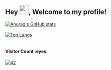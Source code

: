 ## Hey <img src="https://github.com/TheDudeThatCode/TheDudeThatCode/blob/master/Assets/Hi.gif" width="29px">, Welcome to my profile!

[![Anurag's GitHub stats](https://github-readme-stats.vercel.app/api?username=Dokito555&show_icons=true&theme=tokyonight)](https://github.com/anuraghazra/github-readme-stats)<br />
<br/>
[![Top Langs](https://github-readme-stats.vercel.app/api/top-langs/?username=anuraghazra&layout=compact&show_icons=true&theme=tokyonight)](https://github.com/anuraghazra/github-readme-stats)<br />
<br/>
<h4>Visitor Count :eyes:</h4>

[![42](https://count.getloli.com/get/@Dokito555?theme=rule34)](#)<br />
